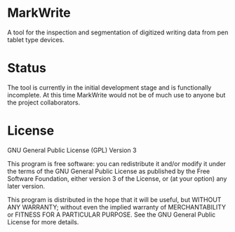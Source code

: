 # MarkWrite
A tool for the inspection and segmentation of digitized writing data 
from pen tablet type devices.

# Status
The tool is currently in the initial development stage and is 
functionally incomplete. At this time MarkWrite would not be of much use to anyone 
but the project collaborators.

# License

GNU General Public License (GPL) Version 3

This program is free software: you can redistribute it and/or modify
it under the terms of the GNU General Public License as published by
the Free Software Foundation, either version 3 of the License, or
(at your option) any later version.

This program is distributed in the hope that it will be useful,
but WITHOUT ANY WARRANTY; without even the implied warranty of
MERCHANTABILITY or FITNESS FOR A PARTICULAR PURPOSE.  See the
GNU General Public License for more details.